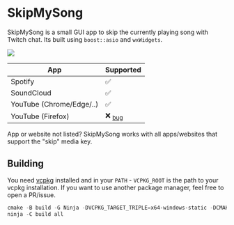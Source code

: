 # SkipMySong

SkipMySong is a small GUI app to skip the currently playing song with Twitch chat. Its built using `boost::asio` and `wxWidgets`.

![](https://i.nerixyz.de/YrPY_Gu.png)

| App                      | Supported                                                                            |
| ------------------------ | ------------------------------------------------------------------------------------ |
| Spotify                  | ✅                                                                                   |
| SoundCloud               | ✅                                                                                   |
| YouTube (Chrome/Edge/..) | ✅                                                                                   |
| YouTube (Firefox)        | ❌ <sub><a href="https://bugzilla.mozilla.org/show_bug.cgi?id=1689538">bug</a></sub> |

App or website not listed? SkipMySong works with all apps/websites that support the "skip" media key.

## Building

You need [vcpkg](https://vcpkg.io) installed and in your `PATH` - `VCPKG_ROOT` is the path to your vcpkg installation. If you want to use another package manager, feel free to open a PR/issue.

```powershell
cmake -B build -G Ninja -DVCPKG_TARGET_TRIPLE=x64-windows-static -DCMAKE_TOOLCHAIN_FILE=VCPKG_ROOT\buildsystems\vcpkg.cmake
ninja -C build all
```
